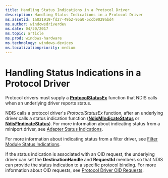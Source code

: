 ```yaml
---
title: Handling Status Indications in a Protocol Driver
description: Handling Status Indications in a Protocol Driver
ms.assetid: 1a021919-fd27-49b2-95a0-5ccb9029abd4
ms.author: windowsdriverdev
ms.date: 04/20/2017
ms.topic: article
ms.prod: windows-hardware
ms.technology: windows-devices
ms.localizationpriority: medium
---
```


# Handling Status Indications in a Protocol Driver





Protocol drivers must supply a [**ProtocolStatusEx**](https://msdn.microsoft.com/library/windows/hardware/ff570270) function that NDIS calls when an underlying driver reports status.

NDIS calls a protocol driver's *ProtocolStatusEx* function, after an underlying driver calls a status indication function ([**NdisMIndicateStatus**](https://msdn.microsoft.com/library/windows/hardware/ff553538) or [**NdisFIndicateStatus**](https://msdn.microsoft.com/library/windows/hardware/ff561824)). For more information about indicating status from a miniport driver, see [Adapter Status Indications](miniport-adapter-status-indications.md).

For more information about indicating status from a filter driver, see [Filter Module Status Indications](filter-module-status-indications.md).

If the status indication is associated with an OID request, the underlying driver can set the **DestinationHandle** and **RequestId** members so that NDIS can provide the status indication to a specific protocol binding. For more information about OID requests, see [Protocol Driver OID Requests](protocol-driver-oid-requests.md).

 

 





